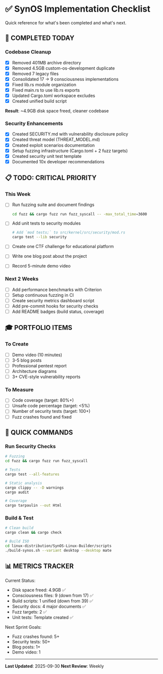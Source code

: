 # ✅ SynOS Implementation Checklist

Quick reference for what's been completed and what's next.

## 🎯 COMPLETED TODAY

### Codebase Cleanup

-   [x] Removed 401MB archive directory
-   [x] Removed 4.5GB custom-os-development duplicate
-   [x] Removed 7 legacy files
-   [x] Consolidated 17 → 9 consciousness implementations
-   [x] Fixed lib.rs module organization
-   [x] Fixed main.rs to use lib.rs exports
-   [x] Updated Cargo.toml workspace excludes
-   [x] Created unified build script

**Result**: ~4.9GB disk space freed, cleaner codebase

### Security Enhancements

-   [x] Created SECURITY.md with vulnerability disclosure policy
-   [x] Created threat model (THREAT_MODEL.md)
-   [x] Created exploit scenarios documentation
-   [x] Setup fuzzing infrastructure (Cargo.toml + 2 fuzz targets)
-   [x] Created security unit test template
-   [x] Documented 10x developer recommendations

## 📋 TODO: CRITICAL PRIORITY

### This Week

-   [ ] Run fuzzing suite and document findings

    ```bash
    cd fuzz && cargo fuzz run fuzz_syscall -- -max_total_time=3600
    ```

-   [ ] Add unit tests to security modules

    ```bash
    # Add `mod tests;` to src/kernel/src/security/mod.rs
    cargo test --lib security
    ```

-   [ ] Create one CTF challenge for educational platform
-   [ ] Write one blog post about the project
-   [ ] Record 5-minute demo video

### Next 2 Weeks

-   [ ] Add performance benchmarks with Criterion
-   [ ] Setup continuous fuzzing in CI
-   [ ] Create security metrics dashboard script
-   [ ] Add pre-commit hooks for security checks
-   [ ] Add README badges (build status, coverage)

## 🎓 PORTFOLIO ITEMS

### To Create

-   [ ] Demo video (10 minutes)
-   [ ] 3-5 blog posts
-   [ ] Professional pentest report
-   [ ] Architecture diagrams
-   [ ] 3+ CVE-style vulnerability reports

### To Measure

-   [ ] Code coverage (target: 80%+)
-   [ ] Unsafe code percentage (target: <5%)
-   [ ] Number of security tests (target: 100+)
-   [ ] Fuzz crashes found and fixed

## 🚀 QUICK COMMANDS

### Run Security Checks

```bash
# Fuzzing
cd fuzz && cargo fuzz run fuzz_syscall

# Tests
cargo test --all-features

# Static analysis
cargo clippy -- -D warnings
cargo audit

# Coverage
cargo tarpaulin --out Html
```

### Build & Test

```bash
# Clean build
cargo clean && cargo check

# Build ISO
cd linux-distribution/SynOS-Linux-Builder/scripts
./build-synos.sh --variant desktop --desktop mate
```

## 📊 METRICS TRACKER

Current Status:

-   Disk space freed: 4.9GB ✅
-   Consciousness files: 9 (down from 17) ✅
-   Build scripts: 1 unified (down from 39) ✅
-   Security docs: 4 major documents ✅
-   Fuzz targets: 2 ✅
-   Unit tests: Template created ✅

Next Sprint Goals:

-   Fuzz crashes found: 5+
-   Security tests: 50+
-   Blog posts: 1+
-   Demo video: 1

---

**Last Updated**: 2025-09-30
**Next Review**: Weekly
